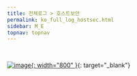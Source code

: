 ```yaml
---
title: 전체로그 > 호스트보안
permalink: ko_full_log_hostsec.html
sidebar: M_E
topnav: topnav
---
```


<br />

[![image](/docs/images\Manual\edr\001.jpg){: width="800" }](/docs/images\Manual\edr\001.jpg){: target="_blank"}